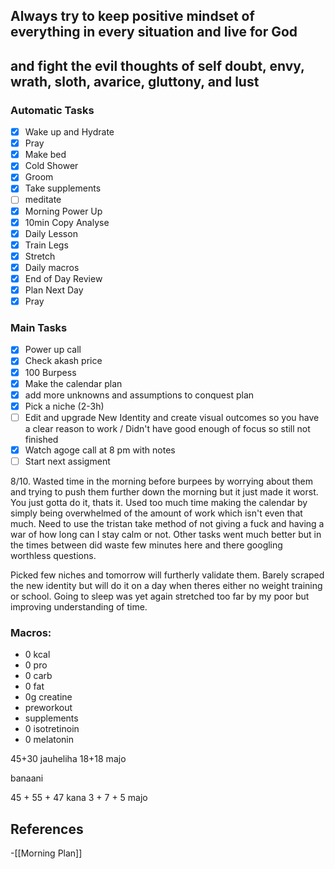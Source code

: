 ## Always try to keep positive mindset of everything in every situation and live for God

## and fight the evil thoughts of self doubt, envy, wrath, sloth, avarice, gluttony, and lust

### Automatic Tasks

- [x] Wake up and Hydrate
- [x] Pray
- [x] Make bed
- [x] Cold Shower
- [x] Groom
- [x] Take supplements
- [ ] meditate
- [x] Morning Power Up
- [x] 10min Copy Analyse
- [x] Daily Lesson
- [x] Train Legs
- [x] Stretch
- [x] Daily macros
- [x] End of Day Review
- [x] Plan Next Day
- [x] Pray

### Main Tasks

- [x] Power up call
- [x] Check akash price
- [x] 100 Burpess
- [x] Make the calendar plan
- [x] add more unknowns and assumptions to conquest plan
- [x] Pick a niche (2-3h)
- [ ] Edit and upgrade New Identity and create visual outcomes so you have a clear reason to work / Didn't have good enough of focus so still not finished
- [x] Watch agoge call at 8 pm with notes
- [ ] Start next assigment

8/10. Wasted time in the morning before burpees by worrying about them and trying to push them further down the morning but it just made it worst. You just gotta do it, thats it. Used too much time making the calendar by simply being overwhelmed of the amount of work which isn't even that much. Need to use the tristan take method of not giving a fuck and having a war of how long can I stay calm or not. Other tasks went much better but in the times between did waste few minutes here and there googling worthless questions. 

Picked few niches and tomorrow will furtherly validate them. Barely scraped the new identity but will do it on a day when theres either no weight training or school. Going to sleep was yet again stretched too far by my poor but improving understanding of time. 

### Macros: 
+ 0 kcal 
+ 0 pro
+ 0 carb
+ 0 fat 
+ 0g creatine
+ preworkout
+ supplements
+ 0 isotretinoin
+ 0 melatonin

45+30 jauheliha 18+18 majo

banaani

45 + 55 + 47 kana 3 + 7 + 5 majo
## References
<!-- Links to pages not referenced in the content -->
-[[Morning Plan]]

